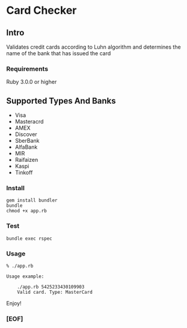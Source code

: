 # Card Checker
## Intro

Validates credit cards according to Luhn algorithm and determines the name of the bank that has issued the card

### Requirements

Ruby 3.0.0 or higher

## Supported Types And Banks

* Visa
* Masteracrd
* AMEX
* Discover
* SberBank
* AlfaBank
* MIR
* Raifaizen 
* Kaspi
* Tinkoff

### Install

```
gem install bundler
bundle
chmod +x app.rb
```

### Test

```
bundle exec rspec
```

### Usage

```
% ./app.rb

Usage example:

	./app.rb 5425233430109903
	Valid card. Type: MasterCard

```

Enjoy!

### [EOF]
